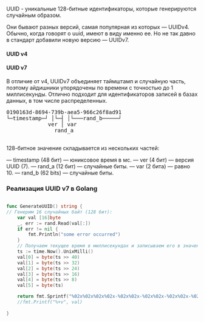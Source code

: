 UUID -  уникальные 128-битные идентификаторы, которые генерируются случайным образом.

Они бывают разных версий, самая популярная из которых — UUIDv4. Обычно, когда говорят о uuid, имеют в виду именно ее. 
Но не так давно в стандарт добавили новую версию — UUIDv7.

#### UUID v4 




#### UUID v7
В отличие от v4, UUIDv7 объединяет таймштамп и случайную часть, поэтому айдишники упорядочены по времени с точностью до 1 миллисекунды. Отлично подходит для идентификаторов записей в базах данных, в том числе распределенных.
<pre>
0190163d-8694-739b-aea5-966c26f8ad91
└─timestamp─┘ │└─┤ │└───rand_b─────┘
             ver │ var
               rand_a

</pre>
128-битное значение складывается из нескольких частей:

— timestamp (48 бит) — юниксовое время в мс.
— ver (4 бит) — версия UUID (7).
— rand_a (12 бит) — случайные биты.
— var (2 бита) — равно 10.
— rand_b (62 bits) — случайные биты.



### Реализация UUID v7 в Golang
```go

func GenerateUUID() string {
// Генерим 16 случайных байт (128 бит):
	var val [16]byte
	_, err := rand.Read(val[:])
	if err != nil {
		fmt.Println("some error occurred")
	}
	// Получаем текущее время в миллисекундах и записываем его в значение UUID:
	ts := time.Now().UnixMilli()
	val[0] = byte(ts >> 40)
	val[1] = byte(ts >> 32)
	val[2] = byte(ts >> 24)
	val[3] = byte(ts >> 16)
	val[4] = byte(ts >> 8)
	val[5] = byte(ts)

	return fmt.Sprintf("%02x%02x%02x%02x-%02x%02x-%02x%02x-%02x%02x-%02x%02x%02x%02x%02x%02x", val[0], val[1], val[2], val[3], val[4], val[5], val[6], val[7], val[8], val[9], val[10], val[11], val[12], val[13], val[14], val[15])
	//fmt.Printf("%+v", val)
	
}
```